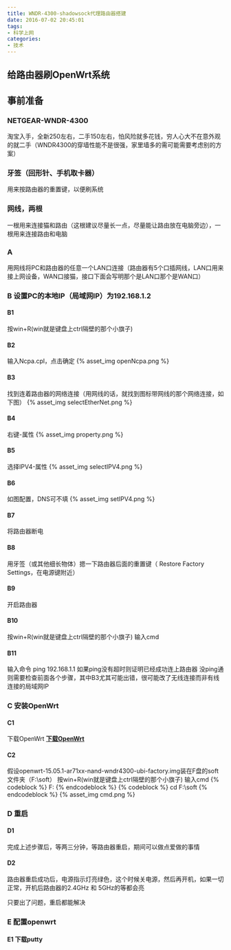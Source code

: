 ```yaml
---
title: WNDR-4300-shadowsock代理路由器搭建
date: 2016-07-02 20:45:01
tags:
- 科学上网
categories:
- 技术
---
```

## 给路由器刷OpenWrt系统

## 事前准备
###  NETGEAR-WNDR-4300
  淘宝入手，全新250左右，二手150左右，怕风险就多花钱，穷人心大不在意外观的就二手（WNDR4300的穿墙性能不是很强，家里墙多的需可能需要考虑别的方案）
### 牙签（回形针、手机取卡器）
  用来按路由器的重置键，以便刷系统
### 网线，两根
  一根用来连接猫和路由（这根建议尽量长一点，尽量能让路由放在电脑旁边），一根用来连接路由和电脑


### A 
  用网线将PC和路由器的任意一个LAN口连接（路由器有5个口插网线，LAN口用来接上网设备，WAN口接猫，接口下面会写明那个是LAN口那个是WAN口）

### B 设置PC的本地IP（局域网IP）为192.168.1.2
#### B1 
  按win+R(win就是键盘上ctrl隔壁的那个小旗子)
#### B2 
  输入Ncpa.cpl，点击确定
{% asset_img openNcpa.png %}
#### B3
  找到连着路由器的网络连接（用网线的话，就找到图标带网线的那个网络连接，如下图）
{% asset_img selectEtherNet.png %}
#### B4 
右键-属性
{% asset_img property.png %}
#### B5 
选择IPV4-属性
{% asset_img selectIPV4.png %}
#### B6 
如图配置，DNS可不填
{% asset_img setIPV4.png %}
#### B7 
将路由器断电
#### B8 
  用牙签（或其他细长物体）摁一下路由器后面的重置键（ Restore Factory Settings，在电源键附近）
#### B9 
开启路由器
#### B10
按win+R(win就是键盘上ctrl隔壁的那个小旗子) 输入cmd
#### B11 
输入命令
ping 192.168.1.1
  如果ping没有超时则证明已经成功连上路由器
  没ping通则需要检查前面各个步骤，其中B3尤其可能出错，很可能改了无线连接而非有线连接的局域网IP

### C 安装OpenWrt
#### C1
下载OpenWrt
<b><a href="https://downloads.openwrt.org/latest/ar71xx/nand/openwrt-15.05.1-ar71xx-nand-wndr4300-ubi-factory.img">下载OpenWrt</a></b>
#### C2
  假设openwrt-15.05.1-ar71xx-nand-wndr4300-ubi-factory.img装在F盘的soft文件夹（F:\soft）
  按win+R(win就是键盘上ctrl隔壁的那个小旗子) 输入cmd
{% codeblock %}
F:
{% endcodeblock %}
{% codeblock %}
cd F:\soft
{% endcodeblock %}
{% asset_img cmd.png %}

### D 重启
#### D1 
  完成上述步骤后，等两三分钟，等路由器重启，期间可以做点爱做的事情
#### D2
  路由器重启成功后，电源指示灯亮绿色，这个时候关电源，然后再开机，如果一切正常，开机后路由器的2.4GHz 和 5GHz的等都会亮

  只要出了问题，重启都能解决

### E 配置openwrt
#### E1 下载putty
